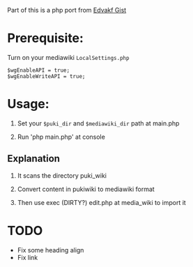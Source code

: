 Part of this is a php port from [Edvakf Gist](https://gist.github.com/edvakf/68624)

# Prerequisite:
Turn on your mediawiki `LocalSettings.php`

```
$wgEnableAPI = true;
$wgEnableWriteAPI = true;
```

# Usage:

1. Set your `$puki_dir` and `$mediawiki_dir` path at main.php

2. Run 'php main.php' at console


## Explanation
1. It scans the directory puki_wiki

2. Convert content in pukiwiki to mediawiki format

3. Then use exec (DIRTY?) edit.php at media_wiki to import it

# TODO

* Fix some heading align
* Fix link

